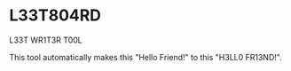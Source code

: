 # L33T804RD
L33T WR1T3R T00L

This tool automatically makes this "Hello Friend!" to this "H3LL0 FR13ND!".
